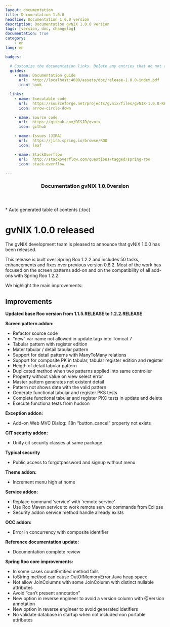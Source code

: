 ```yaml
---
layout: documentation
title: Documentation 1.0.0
headline: Documentation 1.0.0 version
description: Documentation gvNIX 1.0.0 version
tags: [version, doc, changelog]
documentation: true
category:
    - en
lang: en

badges:

  # Customize the documentation links. Delete any entries that do not apply.
  guides:
    - name: Documentation guide
      url:  http://localhost:4000/assets/doc/release-1.0.0-index.pdf
      icon: book

  links:
    - name: Executable code
      url:  https://sourceforge.net/projects/gvnix/files/gvNIX-1.0.0-RELEASE.zip/download
      icon: arrow-circle-down

    - name: Source code
      url:  https://github.com/DISID/gvnix
      icon: github

    - name: Issues (JIRA)
      url:  https://jira.spring.io/browse/ROO
      icon: leaf

    - name: StackOverflow
      url:  http://stackoverflow.com/questions/tagged/spring-roo
      icon: stack-overflow

---
```


<section id="table-of-contents" class="toc">
  <header>
    <h3>Documentation gvNIX 1.0.0version</h3>
  </header>
<div id="drawer" markdown="1">
*  Auto generated table of contents
{:toc}
</div>
</section><!-- /#table-of-contents -->


gvNIX 1.0.0 released
====================

The gvNIX development team is pleased to announce that gvNIX 1.0.0 has
been released.

This release is built over Spring Roo 1.2.2 and includes 50 tasks,
enhancements and fixes over previous version 0.8.2. Most of the work has
focused on the screen patterns add-on and on the compatibility of all
add-ons with Spring Roo 1.2.2.

We highlight the main improvements:

Improvements
------------

**Updated base Roo version from 1.1.5.RELEASE to 1.2.2.RELEASE**

**Screen pattern addon:**

-   Refactor source code
-   “new” var name not allowed in update.tagx into Tomcat 7
-   Tabular pattern with register edition
-   Mater tabular / detail tabular pattern
-   Support for detail patterns with ManyToMany relations
-   Support for composite PK in tabular, tabular register edition and
    register
-   Heigth of detail tabular pattern
-   Duplicated method when two patterns applied into same controller
-   Property without value on view select error
-   Master pattern generates not existent detail
-   Pattern not shows date with the valid pattern
-   Generate functional tabular and register PKS tests
-   Complete functional tabular and register PKC tests in update and
    delete
-   Execute functiona tests from hudson

**Exception addon:**

-   Add-on Web MVC Dialog: i18n “button\_cancel” property not exists

**CIT security addon:**

-   Unify cit security classes at same package

**Typical security**

-   Public access to forgotpassword and signup without menu

**Theme addon:**

-   Increment menu high at home

**Service addon:**

-   Replace command ‘service’ with ‘remote service’
-   Use Roo Maven service to work remote service commands from Eclipse
-   Security addon service method handle already exists

**OCC addon:**

-   Error in concurrency with composite identifier

**Reference documentation update:**

-   Documentation complete review

**Spring Roo core improvements:**

-   In some cases countEntitied method fails
-   toString method can cause OutOfMemoryError Java heap space
-   Not allow JoinColumns with some JoinColumn with distinct nullable
    attributes
-   Avoid “can’t present annotation”
-   New option in reverse engineer to avoid a version column with
    @Version annotation
-   New option in reverse engineer to avoid generated idetifiers
-   No validate database in startup when not included non portable
    attributes